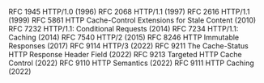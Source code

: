 RFC 1945 HTTP/1.0 (1996)
RFC 2068 HTTP/1.1 (1997)
RFC 2616 HTTP/1.1 (1999)
RFC 5861 HTTP Cache-Control Extensions for Stale Content (2010)
RFC 7232 HTTP/1.1: Conditional Requests (2014)
RFC 7234 HTTP/1.1: Caching (2014)
RFC 7540 HTTP/2 (2015)
RFC 8246 HTTP Immutable Responses (2017)
RFC 9114 HTTP/3 (2022)
RFC 9211 The Cache-Status HTTP Response Header Field (2022)
RFC 9213 Targeted HTTP Cache Control (2022)
RFC 9110 HTTP Semantics (2022)
RFC 9111 HTTP Caching (2022)
